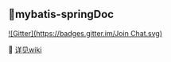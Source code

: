:ant:**mybatis-springDoc**
-----------------

[![Gitter](https://badges.gitter.im/Join Chat.svg)](https://gitter.im/0532/mybatis-spring?utm_source=badge&utm_medium=badge&utm_campaign=pr-badge&utm_content=badge)

:feet:  [详见wiki](https://github.com/0532/mybatis-spring/wiki)
